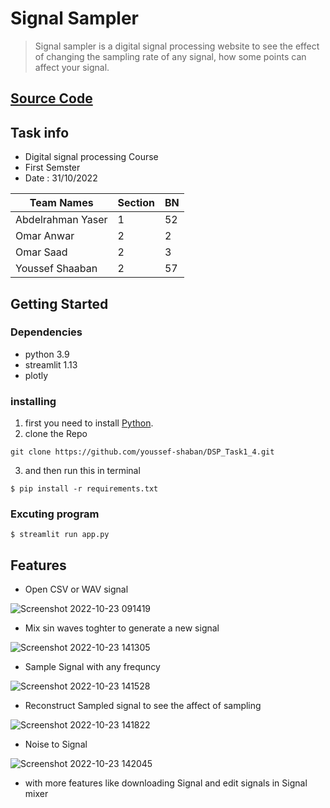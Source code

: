 # Signal Sampler

> Signal sampler is a digital signal processing website to see the effect of changing the sampling rate of any signal, how some points can affect your signal.


## [Source Code](https://github.com/youssef-shaban/DSP_Task1_4/tree/main/src)

## Task info
- Digital signal processing Course
- First Semster
- Date : 31/10/2022

|Team Names|Section|BN| 
|----------|-------|---|
|Abdelrahman Yaser|1|52|
|Omar Anwar   |2   | 2 |
|Omar Saad   |2 |3|   
|Youssef Shaaban|2|57|   


## Getting Started

### Dependencies

- python 3.9
- streamlit 1.13
- plotly

### installing

1. first you need to install
   [Python](https://www.python.org/downloads/).
2. clone the Repo

```
git clone https://github.com/youssef-shaban/DSP_Task1_4.git
```

3. and then run this in terminal

```
$ pip install -r requirements.txt
```

### Excuting program

```
$ streamlit run app.py
```

## Features

- Open CSV or WAV signal

![Screenshot 2022-10-23 091419](https://user-images.githubusercontent.com/85808789/197392085-44e394e9-4089-423a-bbc3-c740c7a4acf2.jpg)



- Mix sin waves toghter to generate a new signal

![Screenshot 2022-10-23 141305](https://user-images.githubusercontent.com/85808789/197392126-11958d78-2054-4976-9c01-9f2aa3c4ce6c.jpg)


- Sample Signal with any frequncy

![Screenshot 2022-10-23 141528](https://user-images.githubusercontent.com/85808789/197392132-97d319fa-c9fe-4fe1-9956-450b223e80dc.jpg)

- Reconstruct Sampled signal to see the affect of sampling

![Screenshot 2022-10-23 141822](https://user-images.githubusercontent.com/85808789/197392138-157d11ab-11c9-4ec8-a643-1f18a04a2920.jpg)

- Noise to Signal

![Screenshot 2022-10-23 142045](https://user-images.githubusercontent.com/85808789/197392149-0c5fe1fc-d977-44f2-9d34-c8e62ac36921.jpg)

- with more features like downloading Signal and edit signals in Signal mixer
